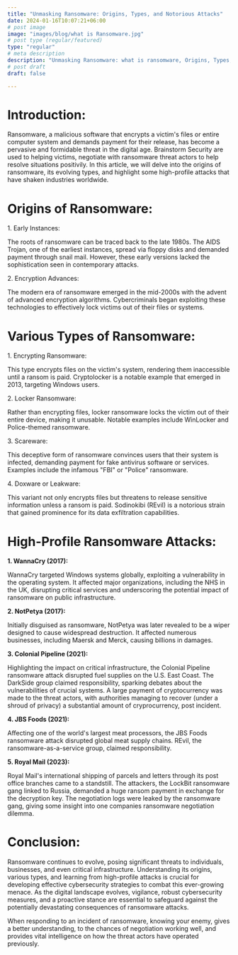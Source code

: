 ```yaml
---
title: "Unmasking Ransomware: Origins, Types, and Notorious Attacks"
date: 2024-01-16T10:07:21+06:00
# post image
image: "images/blog/what is Ransomware.jpg"
# post type (regular/featured)
type: "regular"
# meta description
description: "Unmasking Ransomware: what is ransomware, Origins, Types, and Notorious Attacks in the UK and globally"
# post draft
draft: false

---
```


# Introduction:

Ransomware, a malicious software that encrypts a victim's files or
entire computer system and demands payment for their release, has become
a pervasive and formidable threat in the digital age. Brainstorm Security 
are used to helping victims, negotiate with ransomware threat actors to help resolve situations positivily.
In this article, we will delve into the origins of ransomware, its evolving types, and
highlight some high-profile attacks that have shaken industries worldwide.

# Origins of Ransomware:

1\. Early Instances:

The roots of ransomware can be traced back to the late 1980s. The AIDS
Trojan, one of the earliest instances, spread via floppy disks and
demanded payment through snail mail. However, these early versions
lacked the sophistication seen in contemporary attacks.

2\. Encryption Advances:

The modern era of ransomware emerged in the mid-2000s with the advent of
advanced encryption algorithms. Cybercriminals began exploiting these
technologies to effectively lock victims out of their files or systems.

# 

# Various Types of Ransomware:

1\. Encrypting Ransomware:

This type encrypts files on the victim\'s system, rendering them
inaccessible until a ransom is paid. Cryptolocker is a notable example
that emerged in 2013, targeting Windows users.

2\. Locker Ransomware:

Rather than encrypting files, locker ransomware locks the victim out of
their entire device, making it unusable. Notable examples include
WinLocker and Police-themed ransomware.

3\. Scareware:

This deceptive form of ransomware convinces users that their system is
infected, demanding payment for fake antivirus software or services.
Examples include the infamous \"FBI\" or \"Police\" ransomware.

4\. Doxware or Leakware:

This variant not only encrypts files but threatens to release sensitive
information unless a ransom is paid. Sodinokibi (REvil) is a notorious
strain that gained prominence for its data exfiltration capabilities.

# High-Profile Ransomware Attacks:

**1. WannaCry (2017):**

WannaCry targeted Windows systems globally, exploiting a vulnerability
in the operating system. It affected major organizations, including the
NHS in the UK, disrupting critical services and underscoring the
potential impact of ransomware on public infrastructure.

**2. NotPetya (2017):**

Initially disguised as ransomware, NotPetya was later revealed to be a
wiper designed to cause widespread destruction. It affected numerous
businesses, including Maersk and Merck, causing billions in damages.

**3. Colonial Pipeline (2021):**

Highlighting the impact on critical infrastructure, the Colonial
Pipeline ransomware attack disrupted fuel supplies on the U.S. East
Coast. The DarkSide group claimed responsibility, sparking debates about
the vulnerabilities of crucial systems. A large payment of
cryptocurrency was made to the threat actors, with authorities managing
to recover (under a shroud of privacy) a substantial amount of
cryprocurrency, post incident.

**4. JBS Foods (2021):**

Affecting one of the world\'s largest meat processors, the JBS Foods
ransomware attack disrupted global meat supply chains. REvil, the
ransomware-as-a-service group, claimed responsibility.

**5. Royal Mail (2023):**

Royal Mail's international shipping of parcels and letters through its
post office branches came to a standstill. The attackers, the LockBit
ransomware gang linked to Russia, demanded a huge ransom payment in
exchange for the decryption key. The negotiation logs were leaked by the
ransomware gang, giving some insight into one companies ransomware
negotiation dilemma.

# Conclusion:

Ransomware continues to evolve, posing significant threats to
individuals, businesses, and even critical infrastructure. Understanding
its origins, various types, and learning from high-profile attacks is
crucial for developing effective cybersecurity strategies to combat this
ever-growing menace. As the digital landscape evolves, vigilance, robust
cybersecurity measures, and a proactive stance are essential to
safeguard against the potentially devastating consequences of ransomware
attacks.

When responding to an incident of ransomware, knowing your enemy, gives
a better understanding, to the chances of negotiation working well, and
provides vital intelligence on how the threat actors have operated
previously.
